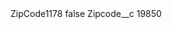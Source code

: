 <?xml version="1.0" encoding="UTF-8"?>
<CustomMetadata xmlns="http://soap.sforce.com/2006/04/metadata" xmlns:xsi="http://www.w3.org/2001/XMLSchema-instance" xmlns:xsd="http://www.w3.org/2001/XMLSchema">
    <label>ZipCode1178</label>
    <protected>false</protected>
    <values>
        <field>Zipcode__c</field>
        <value xsi:type="xsd:string">19850</value>
    </values>
</CustomMetadata>
